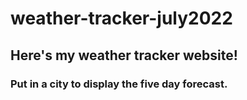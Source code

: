 # weather-tracker-july2022

## Here's my weather tracker website!

### Put in a city to display the five day forecast. 

